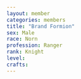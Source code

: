 ```yaml
---
layout: member
categories: members
title: "Brand Formion"
sex: Male
race: Norn
profession: Ranger
rank: Knight
level:
crafts:
---
```

